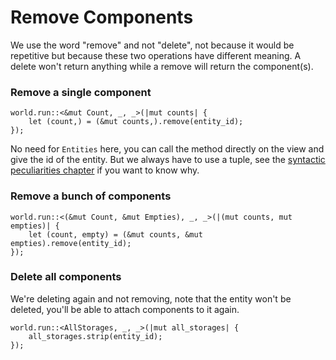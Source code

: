 # Remove Components

We use the word "remove" and not "delete", not because it would be repetitive but because these two operations have different meaning. A delete won't return anything while a remove will return the component(s).

### Remove a single component

```rust, noplaypen
world.run::<&mut Count, _, _>(|mut counts| {
    let (count,) = (&mut counts,).remove(entity_id);
});
```

No need for `Entities` here, you can call the method directly on the view and give the id of the entity. But we always have to use a tuple, see the [syntactic peculiarities chapter](../concepts/syntactic-peculiarities.md) if you want to know why.

### Remove a bunch of components

```rust, noplaypen
world.run::<(&mut Count, &mut Empties), _, _>(|(mut counts, mut empties)| {
    let (count, empty) = (&mut counts, &mut empties).remove(entity_id);
});
```

### Delete all components

We're deleting again and not removing, note that the entity won't be deleted, you'll be able to attach components to it again.

```rust, noplaypen
world.run::<AllStorages, _, _>(|mut all_storages| {
    all_storages.strip(entity_id);
});
```
